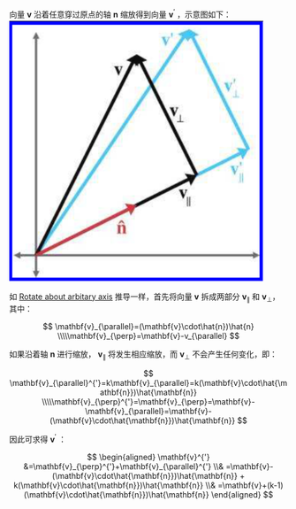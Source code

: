 向量 $\mathbf{v}$ 沿着任意穿过原点的轴 $\mathbf{n}$ 缩放得到向量 $\mathbf{v}^{'}$ ，示意图如下：
![](assets/Scale%20about%20arbitary%20axis/image-20220130144444906.png)

如 [Rotate about arbitary axis](Rotate%20about%20arbitary%20axis.md) 推导一样，首先将向量 $\mathbf{v}$ 拆成两部分 $\mathbf{v}_{\parallel}$ 和 $\mathbf{v}_{\perp}$，其中：

$$ \mathbf{v}_{\parallel}=(\mathbf{v}\cdot\hat{n})\hat{n} \\\\\mathbf{v}_{\perp}=\mathbf{v}-v_{\parallel} $$

如果沿着轴 $\mathbf{n}$ 进行缩放， $\mathbf{v}_{\parallel}$ 将发生相应缩放，而 $\mathbf{v}_{\perp}$ 不会产生任何变化，即：

$$ \mathbf{v}_{\parallel}^{'}=k\mathbf{v}_{\parallel}=k(\mathbf{v}\cdot\hat{\mathbf{n}})\hat{\mathbf{n}} \\\\\mathbf{v}_{\perp}^{'}=\mathbf{v}_{\perp}=\mathbf{v}-\mathbf{v}_{\parallel}=\mathbf{v}-(\mathbf{v}\cdot\hat{\mathbf{n}})\hat{\mathbf{n}} $$

因此可求得 $\mathbf{v}^{'}$ ：

$$ \begin{aligned} \mathbf{v}^{'} &=\mathbf{v}_{\perp}^{'}+\mathbf{v}_{\parallel}^{'} \\& =\mathbf{v}-(\mathbf{v}\cdot\hat{\mathbf{n}})\hat{\mathbf{n}} + k(\mathbf{v}\cdot\hat{\mathbf{n}})\hat{\mathbf{n}} \\& =\mathbf{v}+(k-1)(\mathbf{v}\cdot\hat{\mathbf{n}})\hat{\mathbf{n}} \end{aligned} $$
